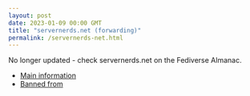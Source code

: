 ```yaml
---
layout: post
date: 2023-01-09 00:00 GMT
title: "servernerds.net (forwarding)"
permalink: /servernerds-net.html
---
```


No longer updated - check servernerds.net on the Fediverse Almanac.

* [Main information](https://www.fediversealmanac.com/api/v1/instances/servernerds.net)
* [Banned from](https://www.fediversealmanac.com/api/v1/instances/servernerds.net/banned_from)

